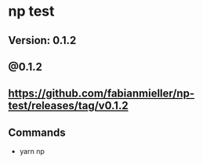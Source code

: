 # np test

## Version: 0.1.2

## @0.1.2

## https://github.com/fabianmieller/np-test/releases/tag/v0.1.2

## Commands
- yarn np